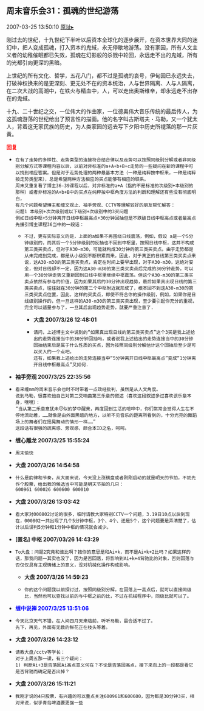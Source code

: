 ## 周末音乐会31：孤魂的世纪游荡
2007-03-25 13:50:10
[原址▸](http://www.fxgan.com/chan_time/2007_01_06/528.htm)


刚过去的世纪，十九世纪下半叶以后资本全球化的逐步展开，在资本世界大同的迷幻中，把人变成孤魂，打入资本的鬼蜮，永无停歇地游荡。没有家园，所有人文主义者的幼稚催眠都已失效，孤魂在幻影般的杀戮中轮回，永远走不出的鬼蜮，所有的光都引向更深的黑暗。

上世纪的所有文化、哲学，五花八门，都不过是孤魂的哀号，伊甸园已永远失去，打破神权换来的是更深刻、更无处不在的资本统治，人与世界隔离、人与人隔离，在二次大战的高潮中，在铁火与精血中，人，可以走出奥斯维辛，却永远走不出存在的鬼蜮。

十九、二十世纪之交，一位伟大的作曲家，一位德奥伟大音乐传统的最后传人，为这孤魂游荡的世纪给出了预言性的描画。他的名字叫古斯塔夫・马勒，又一个犹太人，背着这无家民族的历史，为人类家园的远去写下夕阳中历史所褪落的那一片灰黄。




**<font color='red'>回复</font>**


- ```
  在有了走势的多样性、走势类型的连接符合结合律以及走势可以按照同级别分解或者非同级别分解方式等课程内容以后，以前对非标准的a+A+b+B+c走势的一些疑问在新的课程中可以找到相应答案。但是对于走势处理的两种最基本方法（一种是纯粹按中枢来，一种是纯粹按走势类型来），总是希望两种方法相应的买点能够有相应的联系。
  周末又重复看了博主36-39课程以后，对非标准的a+A（指的不是标准的次级别+本级别的那种）或者非标准的A+b+B中的买点在纯粹按中枢角度方法的判断和理解还有些没有彻底明白，
  有几个问题希望博主和缠文观止、袖手旁观、CCTV等理解较好的朋友帮忙解答：
  问题1 本级别+次次级别或以下级别+次级别中的3买问题
  例如日线中枢+5分钟离开日线中枢最高点+30分钟回抽但是不跌破日线中枢高点或者最高点
  先援引博主课程36当中的一段话：
  ```
   - ```
     不过，更有实际意义的是，上面的a如果不再围绕日线震荡，例如，假设 a是一个5分钟级别的，而其后一个5分钟级别的反抽也不回到中枢里，按照日线中枢，这并不构成第三类买卖点，但对于A30-m30，可能就构成30分钟的第三类买卖点。由于走势都是从未完成到完成，都是从小级别不断积累而来，因此，对于真正的日线第三类买卖点来说，这A30-m30的第三类买卖点，肯定在时间上要早出现，对于A30-m30，这绝对安全，但对日线却不一定，因为这A30-m30的第三类买卖点后完成的30分钟走势，可以用一个30分钟走势又重新回到日线中枢里继续中枢震荡。但这个A30-m30的第三类买卖点依然有参与的价值，因为如果其后的30分钟出现趋势，最后如果真出现日线的第三类买卖点，往往就在30分钟的第二个中枢附近就形成了，根本回不到这A30-m30的第三类买卖点位置，因此，这样的买卖点，即使不符合你的操作级别，例如，如果你是日线级别操作的，但一旦这样的A30-m30的第三类买卖出现，至少要引起你充分的重视，完全可以适量参与了，一旦其后出现趋势走势，就要严重注意了.
     ```
      - **大盘 2007/3/26 12:48:01**
      - ```
        请问，上述博主文中说到的“如果真出现日线的第三类买卖点”这个3买是我上述给出的走势连接当中的30分钟回抽吗，或者说我上述给出的走势连接当中的30分钟回抽结束后是属于什么性质的买点，因为按照同级别分解估计这个回抽后至少是可以买入的一个点吧。
        还有，如果我上述给出的走势连接当中“5分钟离开日线中枢最高点”变成“1分钟离开日线中枢最高点”又如何.
        ```
- **袖手旁观 2007/3/25 22:35:56**
- ```
  看来缠mm的周末音乐会也时不时带着一点政经批判，虽然是从人文角度。
  说到马勒，很喜欢他自己对第二交响曲第三乐章的叙述（喜欢这段叙述多过喜欢该乐章本身，嘿嘿）：
  “当从第二乐章意犹未尽似的梦中醒来，再度回到生活的喧哗中，你们常常会觉得人生在不停地流动着，……就像是由外面黑暗的地方，以听不见音乐的距离所看到的，十分光亮的舞蹈场上的舞者们在摇晃舞动的情形一样……”
  这段话有很强的疏离感、旁观感，颇合本ID之名，呵呵。
  ```
- **缠心雕龙 2007/3/25 15:55:24**
- ```
  周末愉快
  ```
- **大盘 2007/3/26 14:54:58**
- ```
  什么是韵律和节奏，从大面来说，今天没上涨横盘或者刚刚启动的就是明天的节拍，不妨先作个股票，给出我的候选当中可能是明天节拍的几只：
  600961 600026 600600 600010
  ```
- **大盘 2007/3/26 13:03:42**
- ```
  看大家对000802讨论的很多，临时请教大家特别CCTV一个问题，3.19日10点以后到现在，000802一共出现了几个5分钟中枢，3个、4个、还是5个，这个问题要是弄清楚了，估计以后误判5分钟和1分钟中枢的情况就会减少。
  ```
- **[匿名] 中枢  2007/03/26 14:43:29**
- ```
  To大盘：问题2究竟和谁比啊？按你的意思是和Ai+k，而不是Ai+k+2比吗？如果这样的话，那我问题一其实也没了，因为是否回落，将影响到Ai+k+4背驰比的对象，否则回落与否仅仅具有主观情绪上的意义，没对机械化操作构成影响。 
  ```
   - **大盘 2007/3/26 14:59:23**
   - ```
     你的这个问题我以前探讨过，按照同级别分解，在回落上一高点后，就可以直接同级比，当然也可以查找以前的与中枢之前的比，不过在机械程序中，同级比就可以了。
     ```
- **<font color='blue'>缠中说禅 2007/3/25 13:51:06</font>**
- ```
  今天北京天气不错，在人间四月天来临前，听听马勒，最合适不过了。
  先下，再见，外面有无数的鲜花正在枝头等着。
  ```
- **大盘 2007/3/26 14:23:12**
- ```
  请教大盘/cctv等学长：
  对于上周五那一课，有三个疑问：
  1) 判断Ai+3是否落回Ai高点意义何在？不论是否落回高点，接下来向上的一段都是看它是否背驰而确定是否出掉？
  ```
- **大盘 2007/3/26 15:11:21**
- ```
  我刚才说的4只股票，有兴趣的可以重点关注600961和600600，因为都是30分钟3买，相对来说，似乎青岛啤酒要更强一些
  ```
